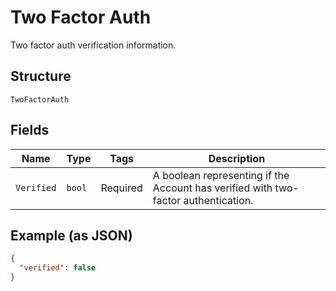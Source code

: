 
# Two Factor Auth

Two factor auth verification information.

## Structure

`TwoFactorAuth`

## Fields

| Name | Type | Tags | Description |
|  --- | --- | --- | --- |
| `Verified` | `bool` | Required | A boolean representing if the Account has verified with two-factor authentication. |

## Example (as JSON)

```json
{
  "verified": false
}
```

